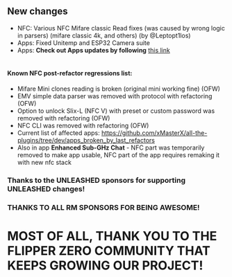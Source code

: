 ## New changes
* NFC: Various NFC Mifare classic Read fixes (was caused by wrong logic in parsers) (mifare classic 4k, and others) (by @Leptopt1los)
* Apps: Fixed Unitemp and ESP32 Camera suite
* Apps: **Check out Apps updates by following** [this link](https://github.com/xMasterX/all-the-plugins/commits/dev)
<br><br>
#### Known NFC post-refactor regressions list: 
- Mifare Mini clones reading is broken (original mini working fine) (OFW)
- EMV simple data parser was removed with protocol with refactoring (OFW)
- Option to unlock Slix-L (NFC V) with preset or custom password was removed with refactoring (OFW)
- NFC CLI was removed with refactoring (OFW)
- Current list of affected apps: https://github.com/xMasterX/all-the-plugins/tree/dev/apps_broken_by_last_refactors
- Also in app **Enhanced Sub-GHz Chat** - NFC part was temporarily removed to make app usable, NFC part of the app requires remaking it with new nfc stack

### Thanks to the UNLEASHED sponsors for supporting UNLEASHED changes!

### THANKS TO ALL RM SPONSORS FOR BEING AWESOME!

# MOST OF ALL, THANK YOU TO THE FLIPPER ZERO COMMUNITY THAT KEEPS GROWING OUR PROJECT!
